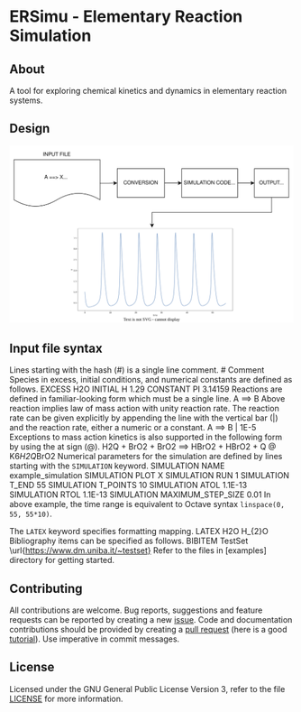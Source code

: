 # ERSimu - Elementary Reaction Simulation

## About

A tool for exploring chemical kinetics and dynamics in elementary 
reaction systems.

## Design

![ersimu process](./doc/process.svg)

## Input file syntax

Lines starting with the hash (#) is a single line comment.
    # Comment
Species in excess, initial conditions, and numerical constants
are defined as follows.
    EXCESS H2O
	INITIAL H 1.29
	CONSTANT PI 3.14159
Reactions are defined in familiar-looking form which must be a single line.
    A ==> B
Above reaction implies law of mass action with unity reaction rate.
The reaction rate can be given explicitly by appending the line with
the vertical bar (|) and the reaction rate, either a numeric or a constant.
    A ==> B  | 1E-5
Exceptions to mass action kinetics is also supported in the following
form by using the at sign (@).
    H2Q + BrO2 + BrO2 ==> HBrO2 + HBrO2 + Q @ K6*H2Q*BrO2
Numerical parameters for the simulation are defined by lines starting
with the `SIMULATION` keyword.
    SIMULATION NAME example_simulation
    SIMULATION PLOT X
    SIMULATION RUN 1
    SIMULATION T_END 55
    SIMULATION T_POINTS 10
	SIMULATION ATOL 1.1E-13
	SIMULATION RTOL 1.1E-13
    SIMULATION MAXIMUM_STEP_SIZE 0.01
In above example, the time range is equivalent to Octave
syntax `linspace(0, 55, 55*10)`.

The `LATEX` keyword specifies formatting mapping.
    LATEX H2O H_{2}O
Bibliography items can be specified as follows.
    BIBITEM TestSet \url{https://www.dm.uniba.it/~testset}
Refer to the files in [examples] directory for getting started.

## Contributing

All contributions are welcome. Bug reports, suggestions and feature
requests can be reported by creating a new
[issue](https://github.com/ptrktn/ersimu/issues). Code and
documentation contributions should be provided by creating a [pull
request](https://github.com/ptrktn/ersimu/pulls) (here is a good
[tutorial](https://www.dataschool.io/how-to-contribute-on-github/)).
Use imperative in commit messages.

## License

Licensed under the GNU General Public License Version 3, refer to the
file [LICENSE](LICENSE) for more information.
